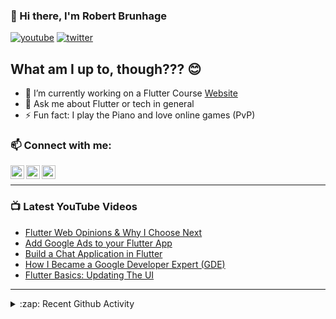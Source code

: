 ### 👋 Hi there, I'm Robert Brunhage

[![youtube](https://img.shields.io/static/v1?label=@RobertBrunhage&message=Subscribe&logo=YouTube&color=FF0000&style=for-the-badge)](http://bit.ly/2SUyRhx)
[![twitter](https://img.shields.io/twitter/follow/robertbrunhage?color=%231DA1F2&logo=twitter&style=for-the-badge)](https://twitter.com/intent/follow?original_referer=https%3A%2F%2Fgithub.com%2Frobertbrunhage&screen_name=robertbrunhage)

## What am I up to, though??? 😊
- 🔭 I’m currently working on a Flutter Course [Website](https://robertbrunhage.com)
- 💬 Ask me about Flutter or tech in general
- ⚡ Fun fact: I play the Piano and love online games (PvP)

### 📫 Connect with me:

[<img align="left" alt="RobertBrunhage | YouTube" width="22px" src="https://cdn.jsdelivr.net/npm/simple-icons@v3/icons/youtube.svg" />][youtube]
[<img align="left" alt="RobertBrunhage | Twitter" width="22px" src="https://cdn.jsdelivr.net/npm/simple-icons@v3/icons/twitter.svg" />][twitter]
[<img align="left" alt="RobertBrunhageDev | Instagram" width="22px" src="https://cdn.jsdelivr.net/npm/simple-icons@v3/icons/instagram.svg" />][instagram]

<br />

---

### 📺 Latest YouTube Videos
<!-- YOUTUBE:START -->
- [Flutter Web Opinions & Why I Choose Next](https://www.youtube.com/watch?v=YHhC-7FVo7I)
- [Add Google Ads to your Flutter App](https://www.youtube.com/watch?v=4mJQQmjnL3Q)
- [Build a Chat Application in Flutter](https://www.youtube.com/watch?v=Qhwc9V7VNtc)
- [How I Became a Google Developer Expert (GDE)](https://www.youtube.com/watch?v=gIitRv_NfJc)
- [Flutter Basics: Updating The UI](https://www.youtube.com/watch?v=Ot7hIAzxj4o)
<!-- YOUTUBE:END -->

---

<details>
  <summary>:zap: Recent Github Activity</summary>
  
<!--START_SECTION:activity-->
1. 🗣 Commented on [#57](https://github.com/RobertBrunhage/website/issues/57) in [RobertBrunhage/website](https://github.com/RobertBrunhage/website)
2. 🗣 Commented on [#57](https://github.com/RobertBrunhage/website/issues/57) in [RobertBrunhage/website](https://github.com/RobertBrunhage/website)
3. 🎉 Merged PR [#56](https://github.com/RobertBrunhage/website/pull/56) in [RobertBrunhage/website](https://github.com/RobertBrunhage/website)
4. 🗣 Commented on [#56](https://github.com/RobertBrunhage/website/issues/56) in [RobertBrunhage/website](https://github.com/RobertBrunhage/website)
5. 🎉 Merged PR [#55](https://github.com/RobertBrunhage/website/pull/55) in [RobertBrunhage/website](https://github.com/RobertBrunhage/website)
<!--END_SECTION:activity-->

</details>

[twitter]: https://twitter.com/robertbrunhage
[youtube]: https://youtube.com/c/robertbrunhage
[instagram]: https://instagram.com/robertbrunhagedev
